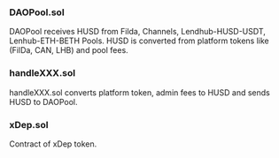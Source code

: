 ### DAOPool.sol
DAOPool receives HUSD from Filda, Channels, Lendhub-HUSD-USDT, Lenhub-ETH-BETH Pools. HUSD is converted from platform tokens like (FilDa, CAN, LHB) and pool fees.

### handleXXX.sol
handleXXX.sol converts platform token, admin fees to HUSD and sends HUSD to DAOPool.

### xDep.sol
Contract of xDep token.
